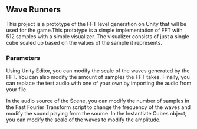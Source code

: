 ## Wave Runners
This project is a prototype of the FFT level generation on  Unity that will be used for the game.This prototype is a simple implementation of FFT with 512 samples with a simple visualizer. The visualizer consists of just a single cube scaled up based on the values of the sample it represents.

### Parameters
Using Unity Editor, you can modify the scale of the waves generated by the FFT. You can also modify the amount of samples the FFT takes. Finally, you can replace the test audio with one of your own by importing the audio from your file.

In the audio source of the Scene, you  can modify the number of samples in the Fast Fourier Transform script to change the frequency of the waves and modify the sound playing from the source. In the Instantiate Cubes object, you can modify the scale of the waves to modify the amplitude.